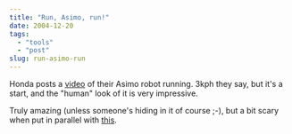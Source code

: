 ```yaml
---
title: "Run, Asimo, run!"
date: 2004-12-20
tags: 
  - "tools"
  - "post"
slug: run-asimo-run
---
```


Honda posts a [video](http://www.world.honda.com/HDTV/ASIMO/200412-run/index.html) of their Asimo robot running. 3kph they say, but it's a start, and the "human" look of it is very impressive.

Truly amazing (unless someone's hiding in it of course ;-), but a bit scary when put in parallel with [this](http://airbornecombatengineer.typepad.com/airborne_combat_engineer/2004/12/a_talon_robot_g.html).
